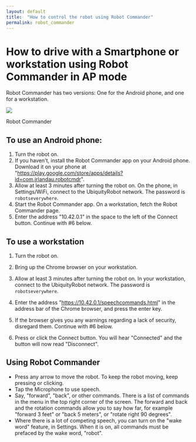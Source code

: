 ```yaml
---
layout: default
title:  "How to control the robot using Robot Commander"
permalink: robot_commander
---
```

# How to drive with a Smartphone or workstation using Robot Commander in AP mode

Robot Commander has two versions:  One for the Android phone, and one for a workstation.

<div class="image-wrapper">

<img src="https://ubiquityrobotics.github.io/learn/assets/Robot_Commander.png" />


<p class="image-caption">Robot Commander</p>

</div>

## To use an Android phone:

1. Turn the robot on.
2. If you haven't, install the Robot Commander app on your Android phone. Download it on your phone at "https://play.google.com/store/apps/details?id=com.jrlandau.robotcmdr".
3. Allow at least 3 minutes after turning the robot on. On the phone, in Settings/WiFi, connect to the UbiquityRobot network.  The password is `robotseverywhere`.
4. Start the Robot Commander app.  On a workstation, fetch the Robot Commander page.
5. Enter the address "10.42.0.1" in the space to the left of the Connect button.
Continue with #6 below.

## To use a workstation
1. Turn the robot on.
2. Bring up the Chrome browser on your workstation.
3. Allow at least 3 minutes after turning the robot on. In your workstation, connect to the UbiquityRobot network.  The password is `robotseverywhere`.
4. Enter the address "https://10.42.0.1/speechcommands.html" in the address bar of the Chrome browser, and press the enter key.
5. If the browser gives you any warnings regarding a lack of security, disregard them.
Continue with #6 below.

6. Press or click the Connect button. You will hear "Connected" and the button will now read "Disconnect".

## Using Robot Commander
* Press any arrow to move the robot. To keep the robot moving, keep pressing or clicking.
* Tap the Microphone to use speech.
* Say, "forward", "back", or other commands. There is a list of commands in the menu in the top right corner of the screen. The forward and back and the rotation commands allow you to say how far, for example "forward 3 feet" or "back 5 meters", or "rotate right 90 degrees".
* Where there is a lot of competing speech, you can turn on the "wake word" feature, in Settings. When it is on, all commands must be prefaced by the wake word, "robot".
